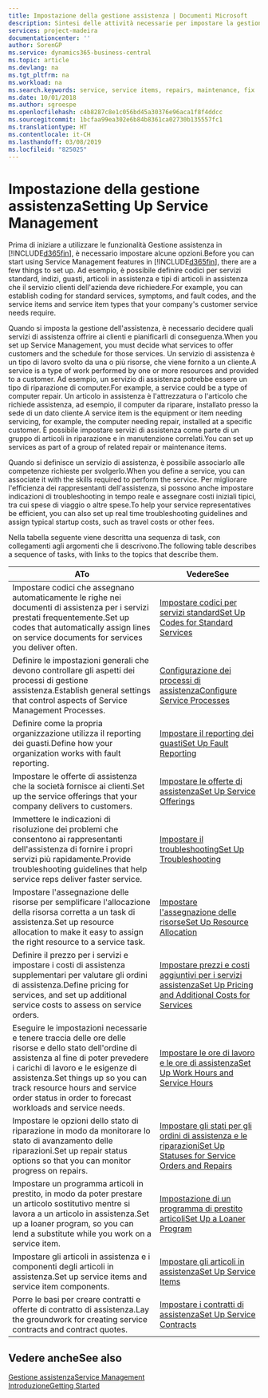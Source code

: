 ```yaml
---
title: Impostazione della gestione assistenza | Documenti Microsoft
description: Sintesi delle attività necessarie per impostare la gestione dell'assistenza adattandola al modo in cui le organizzazioni gestiscono i propri servizi.
services: project-madeira
documentationcenter: ''
author: SorenGP
ms.service: dynamics365-business-central
ms.topic: article
ms.devlang: na
ms.tgt_pltfrm: na
ms.workload: na
ms.search.keywords: service, service items, repairs, maintenance, fix
ms.date: 10/01/2018
ms.author: sgroespe
ms.openlocfilehash: c4b8287c8e1c056bd45a30376e96aca1f8f4ddcc
ms.sourcegitcommit: 1bcfaa99ea302e6b84b8361ca02730b135557fc1
ms.translationtype: HT
ms.contentlocale: it-CH
ms.lasthandoff: 03/08/2019
ms.locfileid: "825025"
---
```

# <a name="setting-up-service-management"></a><span data-ttu-id="e53b9-103">Impostazione della gestione assistenza</span><span class="sxs-lookup"><span data-stu-id="e53b9-103">Setting Up Service Management</span></span>
<span data-ttu-id="e53b9-104">Prima di iniziare a utilizzare le funzionalità Gestione assistenza in [!INCLUDE[d365fin](includes/d365fin_md.md)], è necessario impostare alcune opzioni.</span><span class="sxs-lookup"><span data-stu-id="e53b9-104">Before you can start using Service Management features in [!INCLUDE[d365fin](includes/d365fin_md.md)], there are a few things to set up.</span></span> <span data-ttu-id="e53b9-105">Ad esempio, è possibile definire codici per servizi standard, indizi, guasti, articoli in assistenza e tipi di articoli in assistenza che il servizio clienti dell'azienda deve richiedere.</span><span class="sxs-lookup"><span data-stu-id="e53b9-105">For example, you can establish coding for standard services, symptoms, and fault codes, and the service items and service item types that your company's customer service needs require.</span></span>  

<span data-ttu-id="e53b9-106">Quando si imposta la gestione dell'assistenza, è necessario decidere quali servizi di assistenza offrire ai clienti e pianificarli di conseguenza.</span><span class="sxs-lookup"><span data-stu-id="e53b9-106">When you set up Service Management, you must decide what services to offer customers and the schedule for those services.</span></span> <span data-ttu-id="e53b9-107">Un servizio di assistenza è un tipo di lavoro svolto da una o più risorse, che viene fornito a un cliente.</span><span class="sxs-lookup"><span data-stu-id="e53b9-107">A service is a type of work performed by one or more resources and provided to a customer.</span></span> <span data-ttu-id="e53b9-108">Ad esempio, un servizio di assistenza potrebbe essere un tipo di riparazione di computer.</span><span class="sxs-lookup"><span data-stu-id="e53b9-108">For example, a service could be a type of computer repair.</span></span> <span data-ttu-id="e53b9-109">Un articolo in assistenza è l'attrezzatura o l'articolo che richiede assistenza, ad esempio, il computer da riparare, installato presso la sede di un dato cliente.</span><span class="sxs-lookup"><span data-stu-id="e53b9-109">A service item is the equipment or item needing servicing, for example, the computer needing repair, installed at a specific customer.</span></span> <span data-ttu-id="e53b9-110">È possibile impostare servizi di assistenza come parte di un gruppo di articoli in riparazione e in manutenzione correlati.</span><span class="sxs-lookup"><span data-stu-id="e53b9-110">You can set up services as part of a group of related repair or maintenance items.</span></span>  
  
<span data-ttu-id="e53b9-111">Quando si definisce un servizio di assistenza, è possibile associarlo alle competenze richieste per svolgerlo.</span><span class="sxs-lookup"><span data-stu-id="e53b9-111">When you define a service, you can associate it with the skills required to perform the service.</span></span> <span data-ttu-id="e53b9-112">Per migliorare l'efficienza dei rappresentanti dell'assistenza, si possono anche impostare indicazioni di troubleshooting in tempo reale e assegnare costi iniziali tipici, tra cui spese di viaggio o altre spese.</span><span class="sxs-lookup"><span data-stu-id="e53b9-112">To help your service representatives be efficient, you can also set up real time troubleshooting guidelines and assign typical startup costs, such as travel costs or other fees.</span></span>  

<span data-ttu-id="e53b9-113">Nella tabella seguente viene descritta una sequenza di task, con collegamenti agli argomenti che li descrivono.</span><span class="sxs-lookup"><span data-stu-id="e53b9-113">The following table describes a sequence of tasks, with links to the topics that describe them.</span></span>  
  
| <span data-ttu-id="e53b9-114">A</span><span class="sxs-lookup"><span data-stu-id="e53b9-114">To</span></span> | <span data-ttu-id="e53b9-115">Vedere</span><span class="sxs-lookup"><span data-stu-id="e53b9-115">See</span></span> |
| --- | --- |
| <span data-ttu-id="e53b9-116">Impostare codici che assegnano automaticamente le righe nei documenti di assistenza per i servizi prestati frequentemente.</span><span class="sxs-lookup"><span data-stu-id="e53b9-116">Set up codes that automatically assign lines on service documents for services you deliver often.</span></span> |[<span data-ttu-id="e53b9-117">Impostare codici per servizi standard</span><span class="sxs-lookup"><span data-stu-id="e53b9-117">Set Up Codes for Standard Services</span></span>](service-how-setup-service-coding.md)|
| <span data-ttu-id="e53b9-118">Definire le impostazioni generali che devono controllare gli aspetti dei processi di gestione assistenza.</span><span class="sxs-lookup"><span data-stu-id="e53b9-118">Establish general settings that control aspects of Service Management Processes.</span></span>|[<span data-ttu-id="e53b9-119">Configurazione dei processi di assistenza</span><span class="sxs-lookup"><span data-stu-id="e53b9-119">Configure Service Processes</span></span>](service-setup-service-processes.md)|
| <span data-ttu-id="e53b9-120">Definire come la propria organizzazione utilizza il reporting dei guasti.</span><span class="sxs-lookup"><span data-stu-id="e53b9-120">Define how your organization works with fault reporting.</span></span> |[<span data-ttu-id="e53b9-121">Impostare il reporting dei guasti</span><span class="sxs-lookup"><span data-stu-id="e53b9-121">Set Up Fault Reporting</span></span>](service-how-setup-fault-reporting.md) |
| <span data-ttu-id="e53b9-122">Impostare le offerte di assistenza che la società fornisce ai clienti.</span><span class="sxs-lookup"><span data-stu-id="e53b9-122">Set up the service offerings that your company delivers to customers.</span></span>|[<span data-ttu-id="e53b9-123">Impostare le offerte di assistenza</span><span class="sxs-lookup"><span data-stu-id="e53b9-123">Set Up Service Offerings</span></span>](service-how-setup-service-offerings.md)|
| <span data-ttu-id="e53b9-124">Immettere le indicazioni di risoluzione dei problemi che consentono ai rappresentanti dell'assistenza di fornire i propri servizi più rapidamente.</span><span class="sxs-lookup"><span data-stu-id="e53b9-124">Provide troubleshooting guidelines that help service reps deliver faster service.</span></span> |[<span data-ttu-id="e53b9-125">Impostare il troubleshooting</span><span class="sxs-lookup"><span data-stu-id="e53b9-125">Set Up Troubleshooting</span></span>](service-how-setup-troubleshooting.md) |
| <span data-ttu-id="e53b9-126">Impostare l'assegnazione delle risorse per semplificare l'allocazione della risorsa corretta a un task di assistenza.</span><span class="sxs-lookup"><span data-stu-id="e53b9-126">Set up resource allocation to make it easy to assign the right resource to a service task.</span></span> |[<span data-ttu-id="e53b9-127">Impostare l'assegnazione delle risorse</span><span class="sxs-lookup"><span data-stu-id="e53b9-127">Set Up Resource Allocation</span></span>](service-how-setup-resource-allocation.md) |
| <span data-ttu-id="e53b9-128">Definire il prezzo per i servizi e impostare i costi di assistenza supplementari per valutare gli ordini di assistenza.</span><span class="sxs-lookup"><span data-stu-id="e53b9-128">Define pricing for services, and set up additional service costs to assess on service orders.</span></span> |[<span data-ttu-id="e53b9-129">Impostare prezzi e costi aggiuntivi per i servizi assistenza</span><span class="sxs-lookup"><span data-stu-id="e53b9-129">Set Up Pricing and Additional Costs for Services</span></span>](service-how-setup-service-costs-pricing.md)|
| <span data-ttu-id="e53b9-130">Eseguire le impostazioni necessarie e tenere traccia delle ore delle risorse e dello stato dell'ordine di assistenza al fine di poter prevedere i carichi di lavoro e le esigenze di assistenza.</span><span class="sxs-lookup"><span data-stu-id="e53b9-130">Set things up so you can track resource hours and service order status in order to forecast workloads and service needs.</span></span>|[<span data-ttu-id="e53b9-131">Impostare le ore di lavoro e le ore di assistenza</span><span class="sxs-lookup"><span data-stu-id="e53b9-131">Set Up Work Hours and Service Hours</span></span>](service-how-setup-work-service-hours.md)|
| <span data-ttu-id="e53b9-132">Impostare le opzioni dello stato di riparazione in modo da monitorare lo stato di avanzamento delle riparazioni.</span><span class="sxs-lookup"><span data-stu-id="e53b9-132">Set up repair status options so that you can monitor progress on repairs.</span></span> | [<span data-ttu-id="e53b9-133">Impostare gli stati per gli ordini di assistenza e le riparazioni</span><span class="sxs-lookup"><span data-stu-id="e53b9-133">Set Up Statuses for Service Orders and Repairs</span></span>](service-order-repair-status.md)|
| <span data-ttu-id="e53b9-134">Impostare un programma articoli in prestito, in modo da poter prestare un articolo sostitutivo mentre si lavora a un articolo in assistenza.</span><span class="sxs-lookup"><span data-stu-id="e53b9-134">Set up a loaner program, so you can lend a substitute while you work on a service item.</span></span> |[<span data-ttu-id="e53b9-135">Impostazione di un programma di prestito articoli</span><span class="sxs-lookup"><span data-stu-id="e53b9-135">Set Up a Loaner Program</span></span>](service-how-setup-loaner-program.md) |
| <span data-ttu-id="e53b9-136">Impostare gli articoli in assistenza e i componenti degli articoli in assistenza.</span><span class="sxs-lookup"><span data-stu-id="e53b9-136">Set up service items and service item components.</span></span> |[<span data-ttu-id="e53b9-137">Impostare gli articoli in assistenza</span><span class="sxs-lookup"><span data-stu-id="e53b9-137">Set Up Service Items</span></span>](service-how-setup-service-items.md) |
| <span data-ttu-id="e53b9-138">Porre le basi per creare contratti e offerte di contratto di assistenza.</span><span class="sxs-lookup"><span data-stu-id="e53b9-138">Lay the groundwork for creating service contracts and contract quotes.</span></span> |[<span data-ttu-id="e53b9-139">Impostare i contratti di assistenza</span><span class="sxs-lookup"><span data-stu-id="e53b9-139">Set Up Service Contracts</span></span>](service-how-setup-service-contracts.md) |

## <a name="see-also"></a><span data-ttu-id="e53b9-140">Vedere anche</span><span class="sxs-lookup"><span data-stu-id="e53b9-140">See also</span></span>
[<span data-ttu-id="e53b9-141">Gestione assistenza</span><span class="sxs-lookup"><span data-stu-id="e53b9-141">Service Management</span></span>](service-service.md)  
[<span data-ttu-id="e53b9-142">Introduzione</span><span class="sxs-lookup"><span data-stu-id="e53b9-142">Getting Started</span></span>](product-get-started.md)  
